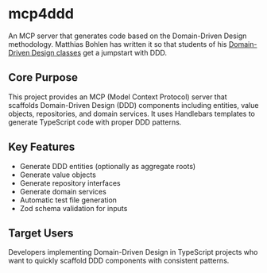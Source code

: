 # mcp4ddd
An MCP server that generates code based on the Domain-Driven Design methodology. Matthias Bohlen has written it so that students of his [Domain-Driven Design classes](https://mbohlen.de/domain-driven-design-cpsa-a/) get a jumpstart with DDD.

## Core Purpose
This project provides an MCP (Model Context Protocol) server that scaffolds Domain-Driven Design (DDD) components including entities, value objects, repositories, and domain services. It uses Handlebars templates to generate TypeScript code with proper DDD patterns.

## Key Features
- Generate DDD entities (optionally as aggregate roots)
- Generate value objects
- Generate repository interfaces
- Generate domain services
- Automatic test file generation
- Zod schema validation for inputs

## Target Users
Developers implementing Domain-Driven Design in TypeScript projects who want to quickly scaffold DDD components with consistent patterns.
